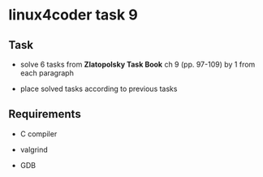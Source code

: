 # linux4coder task 9

## Task

* solve 6 tasks from **Zlatopolsky Task Book** ch 9 (pp. 97-109) by 1 from each paragraph

* place solved tasks according to previous tasks

## Requirements

* C compiler

* valgrind

* GDB
